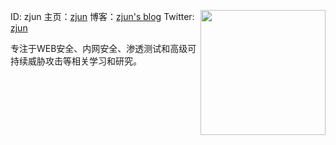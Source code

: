 ID: zjun  <img align='right' src="https://profile-counter.glitch.me/z1un/count.svg" width="200">
主页：[zjun](https://zjun.info)
博客：[zjun's blog](https://blog.zjun.info)
Twitter: [zjun](https://twitter.com/zjuninfo)

专注于WEB安全、内网安全、渗透测试和高级可持续威胁攻击等相关学习和研究。
